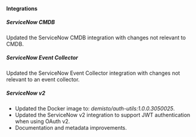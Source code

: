 
#### Integrations

##### ServiceNow CMDB

Updated the ServiceNow CMDB integration with changes not relevant to CMDB.

##### ServiceNow Event Collector

Updated the ServiceNow Event Collector integration with changes not relevant to an event collector.

##### ServiceNow v2
- Updated the Docker image to: *demisto/auth-utils:1.0.0.3050025*.
- Updated the ServiceNow v2 integration to support JWT authentication when using OAuth v2.
- Documentation and metadata improvements.

